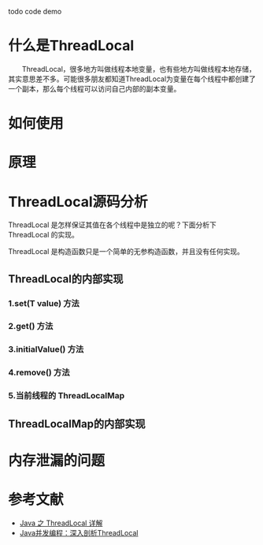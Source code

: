 todo code demo

# 什么是ThreadLocal
　　ThreadLocal，很多地方叫做线程本地变量，也有些地方叫做线程本地存储，其实意思差不多。可能很多朋友都知道ThreadLocal为变量在每个线程中都创建了一个副本，那么每个线程可以访问自己内部的副本变量。




# 如何使用

# 原理

# ThreadLocal源码分析
ThreadLocal 是怎样保证其值在各个线程中是独立的呢？下面分析下 ThreadLocal 的实现。

ThreadLocal 是构造函数只是一个简单的无参构造函数，并且没有任何实现。

## ThreadLocal的内部实现
### 1.set(T value) 方法

### 2.get() 方法

### 3.initialValue() 方法

### 4.remove() 方法

### 5.当前线程的 ThreadLocalMap

## ThreadLocalMap的内部实现



# 内存泄漏的问题

# 参考文献
* [Java 之 ThreadLocal 详解](https://juejin.im/post/5965ef1ff265da6c40737292#heading-8)
* [Java并发编程：深入剖析ThreadLocal](https://www.cnblogs.com/dolphin0520/p/3920407.html)